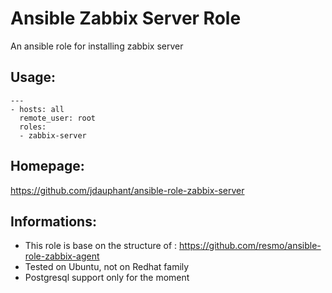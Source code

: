 # Ansible Zabbix Server Role
An ansible role for installing zabbix server

## Usage:

    ---
    - hosts: all
      remote_user: root
      roles:
      - zabbix-server

## Homepage: 

https://github.com/jdauphant/ansible-role-zabbix-server

## Informations:
- This role is base on the structure of : https://github.com/resmo/ansible-role-zabbix-agent
- Tested on Ubuntu, not on Redhat family
- Postgresql support only for the moment
